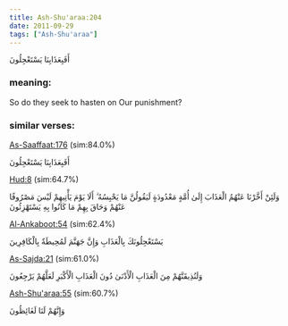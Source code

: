 ```yaml
---
title: Ash-Shu'araa:204
date: 2011-09-29
tags: ["Ash-Shu'araa"]
---
```

أَفَبِعَذَابِنَا يَسْتَعْجِلُونَ
### meaning: 
So do they seek to hasten on Our punishment?
### similar verses: 

[As-Saaffaat:176](/37/176) (sim:84.0%)

أَفَبِعَذَابِنَا يَسْتَعْجِلُونَ

[Hud:8](/11/8) (sim:64.7%)

وَلَئِنْ أَخَّرْنَا عَنْهُمُ الْعَذَابَ إِلَىٰ أُمَّةٍ مَعْدُودَةٍ لَيَقُولُنَّ مَا يَحْبِسُهُ ۗ أَلَا يَوْمَ يَأْتِيهِمْ لَيْسَ مَصْرُوفًا عَنْهُمْ وَحَاقَ بِهِمْ مَا كَانُوا بِهِ يَسْتَهْزِئُونَ

[Al-Ankaboot:54](/29/54) (sim:62.4%)

يَسْتَعْجِلُونَكَ بِالْعَذَابِ وَإِنَّ جَهَنَّمَ لَمُحِيطَةٌ بِالْكَافِرِينَ

[As-Sajda:21](/32/21) (sim:61.0%)

وَلَنُذِيقَنَّهُمْ مِنَ الْعَذَابِ الْأَدْنَىٰ دُونَ الْعَذَابِ الْأَكْبَرِ لَعَلَّهُمْ يَرْجِعُونَ

[Ash-Shu'araa:55](/26/55) (sim:60.7%)

وَإِنَّهُمْ لَنَا لَغَائِظُونَ
